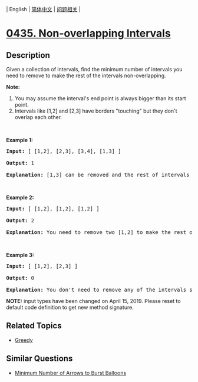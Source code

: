 
| English | [简体中文](README.md) | [问题相关](QUESTION.md) |
# [0435. Non-overlapping Intervals](https://leetcode-cn.com/problems/non-overlapping-intervals/)
## Description
<p>Given a collection of intervals, find the minimum number of intervals you need to remove to make the rest of the intervals non-overlapping.</p>

<p><b>Note:</b></p>

<ol>
	<li>You may assume the interval&#39;s end point is always bigger than its start point.</li>
	<li>Intervals like [1,2] and [2,3] have borders &quot;touching&quot; but they don&#39;t overlap each other.</li>
</ol>

<p>&nbsp;</p>

<p><b>Example 1:</b></p>

<pre>
<b>Input:</b> [ [1,2], [2,3], [3,4], [1,3] ]

<b>Output:</b> 1

<b>Explanation:</b> [1,3] can be removed and the rest of intervals are non-overlapping.
</pre>

<p>&nbsp;</p>

<p><b>Example 2:</b></p>

<pre>
<b>Input:</b> [ [1,2], [1,2], [1,2] ]

<b>Output:</b> 2

<b>Explanation:</b> You need to remove two [1,2] to make the rest of intervals non-overlapping.
</pre>

<p>&nbsp;</p>

<p><b>Example 3:</b></p>

<pre>
<b>Input:</b> [ [1,2], [2,3] ]

<b>Output:</b> 0

<b>Explanation:</b> You don&#39;t need to remove any of the intervals since they&#39;re already non-overlapping.
</pre>

<p><strong>NOTE:</strong>&nbsp;input types have been changed on April 15, 2019. Please reset to default code definition to get new method signature.</p>

## Related Topics
- [Greedy](https://leetcode-cn.com/tag/greedy)
## Similar Questions
- [Minimum Number of Arrows to Burst Balloons](../0452/README_EN.md)

